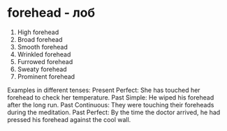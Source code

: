 # forehead - лоб

1. High forehead
2. Broad forehead
3. Smooth forehead
4. Wrinkled forehead
5. Furrowed forehead
6. Sweaty forehead
7. Prominent forehead

Examples in different tenses:
Present Perfect: She has touched her forehead to check her temperature.
Past Simple: He wiped his forehead after the long run.
Past Continuous: They were touching their foreheads during the meditation.
Past Perfect: By the time the doctor arrived, he had pressed his forehead against the cool wall.
